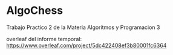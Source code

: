# AlgoChess

Trabajo Practico 2 de la Materia Algoritmos y Programacion 3

overleaf del informe temporal: https://www.overleaf.com/project/5dc422408ef3b80001fc6364
